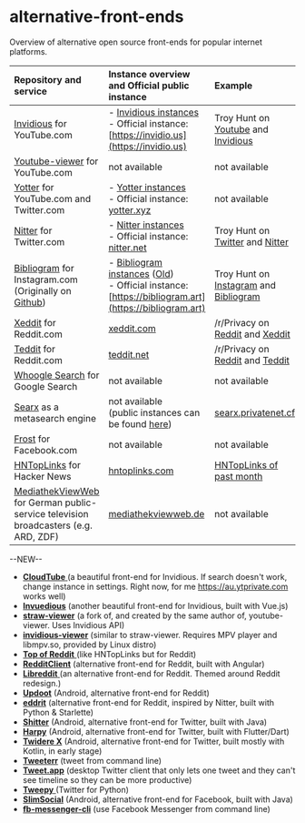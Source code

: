 # alternative-front-ends
Overview of alternative open source front-ends for popular internet platforms.

|Repository and service|Instance overview and Official public instance|Example
|:---|:---|:---
|[Invidious](https://github.com/iv-org/invidious) for YouTube.com|- [Invidious instances](https://github.com/iv-org/documentation/blob/master/Invidious-Instances.md)<br>- Official instance: [https://invidio.us](https://invidio.us)|Troy Hunt on [Youtube](https://www.youtube.com/user/troyhuntdotcom/videos) and [Invidious](https://invidio.us/channel/troyhuntdotcom)
|[Youtube-viewer](https://github.com/trizen/youtube-viewer) for YouTube.com|not available|not available
|[Yotter](https://github.com/ytorg/Yotter) for YouTube.com and Twitter.com|- [Yotter instances](https://github.com/ytorg/Yotter#public-instances)<br>- Official instance: [yotter.xyz](https://yotter.xyz)|not available
|[Nitter](https://github.com/zedeus/nitter) for Twitter.com|- [Nitter instances](https://github.com/zedeus/nitter/wiki/Instances)<br>- Official instance: [nitter.net](https://nitter.net/)|Troy Hunt on [Twitter](https://twitter.com/troyhunt) and [Nitter](https://nitter.net/troyhunt)
|[Bibliogram](https://sr.ht/~cadence/bibliogram/) for Instagram.com<br>(Originally on [Github](https://github.com/cloudrac3r/bibliogram))|- [Bibliogram instances](https://git.sr.ht/~cadence/bibliogram-docs/tree/master/docs/Instances.md) ([Old](https://github.com/cloudrac3r/bibliogram/wiki/Instances))<br>- Official instance: [https://bibliogram.art](https://bibliogram.art)|Troy Hunt on [Instagram](https://www.instagram.com/troyhunt/) and [Bibliogram](https://bibliogram.art/u/troyhunt)
|[Xeddit](https://github.com/ErlingMK/Xeddit) for Reddit.com|[xeddit.com](https://www.xeddit.com/)|/r/Privacy on [Reddit](https://www.reddit.com/r/privacy/) and [Xeddit](https://www.xeddit.com/r/privacy/)
|[Teddit](https://codeberg.org/teddit/teddit) for Reddit.com|[teddit.net](https://teddit.net/)|/r/Privacy on [Reddit](https://www.reddit.com/r/privacy/) and [Teddit](https://teddit.net/r/privacy)
|[Whoogle Search](https://github.com/benbusby/whoogle-search) for Google Search|not available|not available
|[Searx](https://github.com/searx/searx) as a metasearch engine|not available<br>(public instances can be found [here](https://searx.space/))|[searx.privatenet.cf](https://searx.privatenet.cf/)
|[Frost](https://github.com/AllanWang/Frost-for-Facebook) for Facebook.com|not available|not available
|[HNTopLinks](https://github.com/eguller/hntoplinks) for Hacker News|[hntoplinks.com](http://www.hntoplinks.com/)|[HNTopLinks of past month](http://www.hntoplinks.com/month)
|[MediathekViewWeb](https://github.com/mediathekview/mediathekviewweb) for German public-service television broadcasters (e.g. ARD, ZDF)|[mediathekviewweb.de](https://mediathekviewweb.de/)|not available


--NEW--


- [**CloudTube** ](https://git.sr.ht/~cadence/cloudtube)(a beautiful front-end for Invidious. If search doesn't work, change instance in settings. Right now, for me https://au.ytprivate.com works well)
- **[Invuedious](https://github.com/bocchilorenzo/invuedious)** (another beautiful front-end for Invidious, built with Vue.js)
- **[straw-viewer](https://github.com/trizen/straw-viewer)** (a fork of, and created by the same author of, youtube-viewer. Uses Invidious API)
- **[invidious-viewer](https://github.com/git-bruh/invidious-viewer)** (similar to straw-viewer. Requires MPV player and libmpv.so, provided by Linux distro)
- [**Top of Reddit** ](https://github.com/mgerb/top-of-reddit)(like HNTopLinks but for Reddit)
- **[RedditClient](https://github.com/grey-r/RedditSharp)** (alternative front-end for Reddit, built with Angular)
- [**Libreddit** ](https://libredd.it/)(an alternative front-end for Reddit. Themed around Reddit redesign.)
- **[Updoot](https://github.com/adityam49/Updoot)** (Android, alternative front-end for Reddit)
- **[eddrit](https://github.com/corenting/eddrit)** (alternative front-end for Reddit, inspired by Nitter, built with Python & Starlette)
- **[Shitter](https://github.com/nuclearfog/Shitter)** (Android, alternative front-end for Twitter, built with Java)
- **[Harpy](https://github.com/robertodoering/harpy)** (Android, alternative front-end for Twitter, built with Flutter/Dart)
- **[Twidere X](https://github.com/TwidereProject/TwidereX-Android)** (Android, alternative front-end for Twitter, built mostly with Kotlin, in early stage)
- **[Tweeterr](https://github.com/sherwyn11/Tweeterr)** (tweet from command line)
- **[Tweet.app](https://github.com/rhysd/tweet-app)** (desktop Twitter client that only lets one tweet and they can't see timeline so they can be more productive)
- [**Tweepy** ](https://github.com/tweepy/tweepy)(Twitter for Python)
- **[SlimSocial](https://github.com/rignaneseleo/SlimSocial-for-Facebook)** (Android, alternative front-end for Facebook, built with Java)
- **[fb-messenger-cli](https://github.com/Alex-Rose/fb-messenger-cli)** (use Facebook Messenger from command line)

